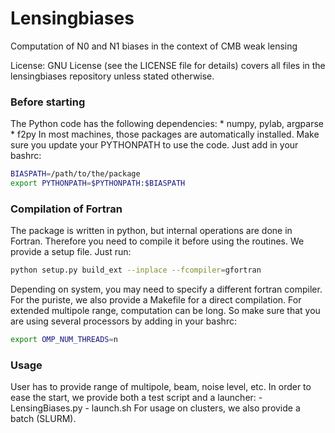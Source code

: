 Lensingbiases
==

Computation of N0 and N1 biases in the context of CMB weak lensing

License: GNU License (see the LICENSE file for details) covers all files
in the lensingbiases repository unless stated otherwise.

### Before starting
The Python code has the following dependencies:
     * numpy, pylab, argparse
     * f2py
In most machines, those packages are automatically installed.
Make sure you update your PYTHONPATH to use the code.
Just add in your bashrc:
```bash
BIASPATH=/path/to/the/package
export PYTHONPATH=$PYTHONPATH:$BIASPATH
```

### Compilation of Fortran
The package is written in python, but internal operations are
done in Fortran. Therefore you need to compile it before using
the routines. We provide a setup file. Just run:
```bash
python setup.py build_ext --inplace --fcompiler=gfortran
```
Depending on system, you may need to specify a different fortran compiler.
For the puriste, we also provide a Makefile for a direct compilation.
For extended multipole range, computation can be long.
So make sure that you are using several processors by adding in your bashrc:
```bash
export OMP_NUM_THREADS=n
```

### Usage
User has to provide range of multipole, beam, noise level, etc.
In order to ease the start, we provide both a test script and a launcher:
    - LensingBiases.py
    - launch.sh
For usage on clusters, we also provide a batch (SLURM).
